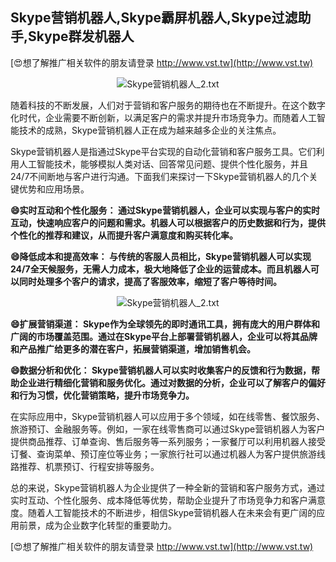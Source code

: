 ## **Skype营销机器人,Skype霸屏机器人,Skype过滤助手,Skype群发机器人**

[😍想了解推广相关软件的朋友请登录 http://www.vst.tw](http://www.vst.tw)

 <center><img src="https://vst.tw/MP4/tuiguang/png/7.png" alt="Skype营销机器人_2.txt"></center>

随着科技的不断发展，人们对于营销和客户服务的期待也在不断提升。在这个数字化时代，企业需要不断创新，以满足客户的需求并提升市场竞争力。而随着人工智能技术的成熟，Skype营销机器人正在成为越来越多企业的关注焦点。

Skype营销机器人是指通过Skype平台实现的自动化营销和客户服务工具。它们利用人工智能技术，能够模拟人类对话、回答常见问题、提供个性化服务，并且24/7不间断地与客户进行沟通。下面我们来探讨一下Skype营销机器人的几个关键优势和应用场景。

**😄实时互动和个性化服务： 通过Skype营销机器人，企业可以实现与客户的实时互动，快速响应客户的问题和需求。机器人可以根据客户的历史数据和行为，提供个性化的推荐和建议，从而提升客户满意度和购买转化率。**

**😄降低成本和提高效率： 与传统的客服人员相比，Skype营销机器人可以实现24/7全天候服务，无需人力成本，极大地降低了企业的运营成本。而且机器人可以同时处理多个客户的请求，提高了客服效率，缩短了客户等待时间。**

 <center><img src="https://vst.tw/MP4/tuiguang/png/1.png" alt="Skype营销机器人_2.txt"></center>

**😄扩展营销渠道： Skype作为全球领先的即时通讯工具，拥有庞大的用户群体和广阔的市场覆盖范围。通过在Skype平台上部署营销机器人，企业可以将其品牌和产品推广给更多的潜在客户，拓展营销渠道，增加销售机会。**

**😄数据分析和优化： Skype营销机器人可以实时收集客户的反馈和行为数据，帮助企业进行精细化营销和服务优化。通过对数据的分析，企业可以了解客户的偏好和行为习惯，优化营销策略，提升市场竞争力。**

在实际应用中，Skype营销机器人可以应用于多个领域，如在线零售、餐饮服务、旅游预订、金融服务等。例如，一家在线零售商可以通过Skype营销机器人为客户提供商品推荐、订单查询、售后服务等一系列服务；一家餐厅可以利用机器人接受订餐、查询菜单、预订座位等业务；一家旅行社可以通过机器人为客户提供旅游线路推荐、机票预订、行程安排等服务。

总的来说，Skype营销机器人为企业提供了一种全新的营销和客户服务方式，通过实时互动、个性化服务、成本降低等优势，帮助企业提升了市场竞争力和客户满意度。随着人工智能技术的不断进步，相信Skype营销机器人在未来会有更广阔的应用前景，成为企业数字化转型的重要助力。

[😍想了解推广相关软件的朋友请登录 http://www.vst.tw](http://www.vst.tw)



